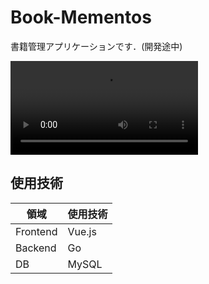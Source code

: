 # Book-Mementos
書籍管理アプリケーションです．(開発途中)

![](my_video.mov)

## 使用技術

| 領域 |使用技術  |
| -------- | -------- | 
| Frontend     | Vue.js     | 
| Backend     | Go     | 
| DB     | MySQL     | 


